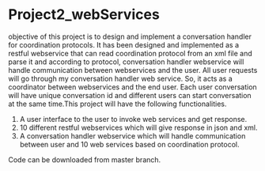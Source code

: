 # Project2_webServices
objective of this project is to design and implement a conversation handler for coordination protocols. It has been designed and implemented as a restful webservice that can read coordination protocol from an xml file and parse it and according to protocol, conversation handler webservice will handle communication between webservices and the user. All user requests will go through my conversation handler web service. So, it acts as a coordinator between webservices and the end user. Each user conversation will have unique conversation id and different users can start conversation at the same time.This project will have the following functionalities.
1.	A user interface to the user to invoke web services and get response.
2.	10 different restful webservices which will give response in json and xml.
3.	A conversation handler webservice which will handle communication between user and 10 web services based on coordination protocol.
 
 Code can be downloaded from master branch.
